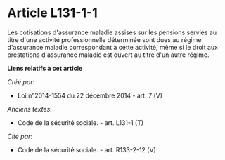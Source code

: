 # Article L131-1-1

Les cotisations d'assurance maladie assises sur les pensions servies au titre d'une activité professionnelle déterminée sont
dues au régime d'assurance maladie correspondant à cette activité, même si le droit aux prestations d'assurance maladie est
ouvert au titre d'un autre régime.

**Liens relatifs à cet article**

_Créé par_:

  - Loi n°2014-1554 du 22 décembre 2014 - art. 7 (V)

_Anciens textes_:

  - Code de la sécurité sociale. - art. L131-1 (T)

_Cité par_:

  - Code de la sécurité sociale. - art. R133-2-12 (V)
